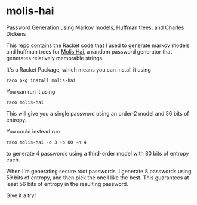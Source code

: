 # molis-hai

Password Generation using Markov models, Huffman trees, and Charles Dickens

This repo contains the Racket code that I used to generate markov models and
huffman trees for [Molis Hai](http://www.brinckerhoff.org/molis-hai/pwgen.html),
a random password generator that generates relatively memorable strings.


It's a Racket Package, which means you can install it using

```
raco pkg install molis-hai
```

You can run it using

```
raco molis-hai
```

This will give you a single password using an order-2 model and 56 bits of entropy.

You could instead run

```
raco molis-hai -o 3 -b 80 -n 4
```

to generate 4 passwords using a third-order model with 80 bits of entropy each.

When I'm generating secure root passwords, I generate 8 passwords using 59 bits
of entropy, and then pick the one I like the best. This guarantees at least 56
bits of entropy in the resulting password.

Give it a try!
